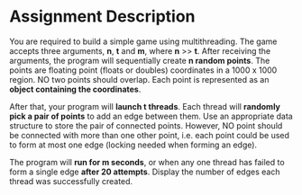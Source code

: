 # Assignment Description

You are required to build a simple game using multithreading. The game accepts three arguments, **n**, **t** and **m**, where **n** >> **t**. After receiving the arguments, the program will sequentially create **n random points**. The points are floating point (floats or doubles) coordinates in a 1000 x 1000 region. NO two points should overlap. Each point is represented as an **object containing the coordinates**.

After that, your program will **launch t threads**. Each thread will **randomly pick a pair of points** to add an edge between them. Use an appropriate data structure to store the pair of connected points. However, NO point should be connected with more than one other point, i.e. each point could be used to form at most one edge (locking needed when forming an edge).

The program will **run for m seconds**, or when any one thread has failed to form a single edge **after 20 attempts**. Display the number of edges each thread was successfully created.
